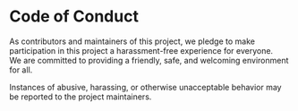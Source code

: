 # Code of Conduct

As contributors and maintainers of this project, we pledge to make participation in this project a harassment-free experience for everyone.  
We are committed to providing a friendly, safe, and welcoming environment for all.  

Instances of abusive, harassing, or otherwise unacceptable behavior may be reported to the project maintainers.
